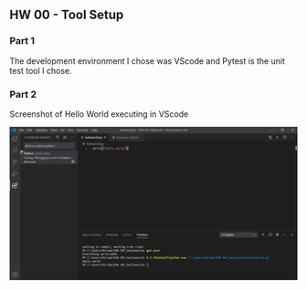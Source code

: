 ## HW 00 - Tool Setup

### Part 1 
The development environment I chose was VScode and Pytest is the unit test tool I chose. 

### Part 2
Screenshot of Hello World executing in VScode

![](https://github.com/podkolzinmir/SSW-567_helloworld/blob/master/helloworld.png)
